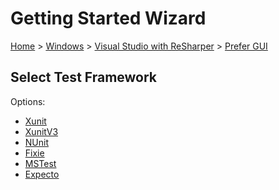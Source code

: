 <!--
GENERATED FILE - DO NOT EDIT
This file was generated by [MarkdownSnippets](https://github.com/SimonCropp/MarkdownSnippets).
Source File: /docs/mdsource/wiz/Windows_VisualStudioWithReSharper_Gui.source.md
To change this file edit the source file and then run MarkdownSnippets.
-->

# Getting Started Wizard

[Home](/docs/wiz/readme.md) > [Windows](Windows.md) > [Visual Studio with ReSharper](Windows_VisualStudioWithReSharper.md) > [Prefer GUI](Windows_VisualStudioWithReSharper_Gui.md)

## Select Test Framework

Options:
 * [Xunit](Windows_VisualStudioWithReSharper_Gui_Xunit.md)
 * [XunitV3](Windows_VisualStudioWithReSharper_Gui_XunitV3.md)
 * [NUnit](Windows_VisualStudioWithReSharper_Gui_NUnit.md)
 * [Fixie](Windows_VisualStudioWithReSharper_Gui_Fixie.md)
 * [MSTest](Windows_VisualStudioWithReSharper_Gui_MSTest.md)
 * [Expecto](Windows_VisualStudioWithReSharper_Gui_Expecto.md)
